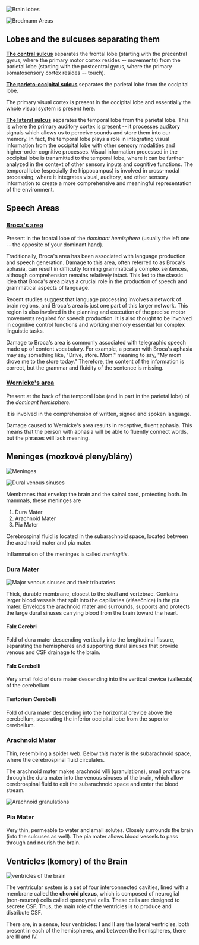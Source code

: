 ![Brain lobes](https://upload.wikimedia.org/wikipedia/commons/thumb/9/9f/Brainlobes.svg/1280px-Brainlobes.svg.png)

![Brodmann Areas](https://upload.wikimedia.org/wikipedia/commons/thumb/4/44/1307_Brodmann_Areas.jpg/1920px-1307_Brodmann_Areas.jpg)

## Lobes and the sulcuses separating them

[__The central sulcus__](https://en.wikipedia.org/wiki/Central_sulcus) separates
the frontal lobe (starting with the precentral gyrus, where the primary motor
cortex resides -- movements) from the parietal lobe (starting with the
postcentral gyrus, where the primary somatosensory cortex resides -- touch).

[__The parieto-occipital sulcus__](https://en.wikipedia.org/wiki/Parieto-occipital_sulcus)
separates the parietal lobe from the occipital lobe. 

The primary visual cortex is present in the occipital lobe and essentially the
whole visual system is present here.

[__The lateral sulcus__](https://en.wikipedia.org/wiki/Lateral_sulcus) separates the
temporal lobe from the parietal lobe. This is where the primary auditory cortex
is present -- it processes auditory signals which allows us to perceive sounds
and store them into our memory. In fact, the temporal lobe plays a role in
integrating visual information from the occipital lobe with other sensory
modalities and higher-order cognitive processes. Visual information processed in
the occipital lobe is transmitted to the temporal lobe, where it can be further
analyzed in the context of other sensory inputs and cognitive functions. The
temporal lobe (especially the hippocampus) is involved in cross-modal processing,
where it integrates visual, auditory, and other sensory information to create a
more comprehensive and meaningful representation of the environment.

## Speech Areas

### [Broca's area](https://en.wikipedia.org/wiki/Broca%27s_area)

Present in the frontal lobe of the _dominant hemisphere_ (usually the left one
-- the opposite of your dominant hand).

Traditionally, Broca's area has been associated with language production and
speech generation. Damage to this area, often referred to as Broca's aphasia,
can result in difficulty forming grammatically complex sentences, although
comprehension remains relatively intact. This led to the classic idea that
Broca's area plays a crucial role in the production of speech and grammatical
aspects of language.

Recent studies suggest that language processing involves a network of brain
regions, and Broca's area is just one part of this larger network. This region
is also involved in the planning and execution of the precise motor movements
required for speech production. It is also thought to be involved in cognitive
control functions and working memory essential for complex linguistic tasks.

Damage to Broca's area is commonly associated with telegraphic speech made up
of content vocabulary. For example, a person with Broca's aphasia may say
something like, "Drive, store. Mom." meaning to say, "My mom drove me to the
store today." Therefore, the content of the information is correct, but the
grammar and fluidity of the sentence is missing.

### [Wernicke's area](https://en.wikipedia.org/wiki/Wernicke%27s_area)

Present at the back of the temporal lobe (and in part in the parietal lobe) of 
the _dominant hemisphere_.

It is involved in the comprehension of written, signed and spoken language.

Damage caused to Wernicke's area results in receptive, fluent aphasia. This
means that the person with aphasia will be able to fluently connect words, but
the phrases will lack meaning.

## Meninges (mozkové pleny/blány)

![Meninges](https://upload.wikimedia.org/wikipedia/commons/8/8e/Meninges-en.svg)

![Dural venous sinuses](https://upload.wikimedia.org/wikipedia/commons/thumb/0/0f/Sobo_1909_589.png/1280px-Sobo_1909_589.png)

Membranes that envelop the brain and the spinal cord, protecting both.
In mammals, these meninges are
1. Dura Mater
2. Arachnoid Mater
3. Pia Mater

Cerebrospinal fluid is located in the subarachnoid space, located between the
arachnoid mater and pia mater.

Inflammation of the meninges is called _meningitis_.

### Dura Mater

![Major venous sinuses and their tributaries](https://upload.wikimedia.org/wikipedia/commons/8/8c/Major_venous_sinuses_and_their_tributaries.png)

Thick, durable membrane, closest to the skull and vertebrae. Contains larger
blood vessels that split into the capillaries (vlásečnice) in the pia mater.
Envelops the arachnoid mater and surrounds, supports and protects the large
dural sinuses carrying blood from the brain toward the heart.

#### Falx Cerebri

Fold of dura mater descending vertically into the longitudinal fissure,
separating the hemispheres and supporting dural sinuses that provide
venous and CSF drainage to the brain.

#### Falx Cerebelli

Very small fold of dura mater descending into the vertical crevice (vallecula)
of the cerebellum.

#### Tentorium Cerebelli

Fold of dura mater descending into the horizontal crevice above the cerebellum,
separating the inferior occipital lobe from the superior cerebellum.

### Arachnoid Mater

Thin, resembling a spider web. Below this mater is the subarachnoid space,
where the cerebrospinal fluid circulates.

The arachnoid mater makes arachnoid villi (granulations), small protrusions
through the dura mater into the venous sinuses of the brain, which allow
cerebrospinal fluid to exit the subarachnoid space and enter the blood stream.

![Arachnoid granulations](https://upload.wikimedia.org/wikipedia/commons/c/c0/Arachnoid_granulations.jpg)

### Pia Mater

Very thin, permeable to water and small solutes. Closely surrounds the brain
(into the sulcuses as well). The pia mater allows blood vessels to pass through
and nourish the brain.

## Ventricles (komory) of the Brain

![ventricles of the brain](https://upload.wikimedia.org/wikipedia/commons/1/17/Brain-ventricle-anatomy-diagram.jpg)

The ventricular system is a set of four interconnected cavities, lined with
a membrane called the __choroid plexus__, which is composed of neuroglial
(non-neuron) cells called ependymal cells. These cells are designed to secrete
CSF. Thus, the main role of the ventricles is to produce and distribute CSF.

There are, in a sense, four ventricles: I and II are the lateral ventricles,
both present in each of the hemispheres, and between the hemispheres, there are
III and IV.
